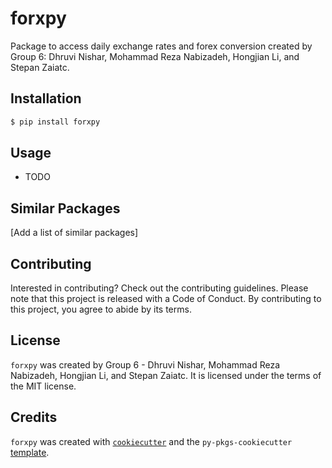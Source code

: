 # forxpy

Package to access daily exchange rates and forex conversion created by Group 6: Dhruvi Nishar, Mohammad Reza Nabizadeh, Hongjian Li, and Stepan Zaiatc.

## Installation

```bash
$ pip install forxpy
```

## Usage

- TODO

## Similar Packages

[Add a list of similar packages]

## Contributing

Interested in contributing? Check out the contributing guidelines. Please note that this project is released with a Code of Conduct. By contributing to this project, you agree to abide by its terms.

## License

`forxpy` was created by Group 6 - Dhruvi Nishar, Mohammad Reza Nabizadeh, Hongjian Li, and Stepan Zaiatc. It is licensed under the terms of the MIT license.

## Credits

`forxpy` was created with [`cookiecutter`](https://cookiecutter.readthedocs.io/en/latest/) and the `py-pkgs-cookiecutter` [template](https://github.com/py-pkgs/py-pkgs-cookiecutter).
